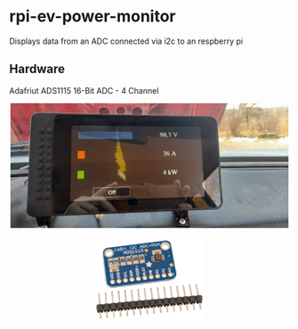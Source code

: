 # rpi-ev-power-monitor

Displays data from an ADC connected via i2c to an respberry pi

## Hardware
Adafriut ADS1115 16-Bit ADC - 4 Channel

<p align="center">
  <img src="images/dash_computer.jpg" width = "500"/>
</p>

<p align="center">
  <img src="images/adc.jpg" width = "200"/>
</p>



